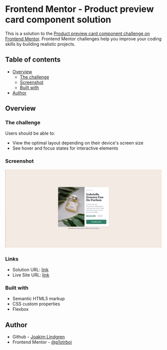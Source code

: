 # Frontend Mentor - Product preview card component solution

This is a solution to the [Product preview card component challenge on Frontend Mentor](https://www.frontendmentor.io/challenges/product-preview-card-component-GO7UmttRfa). Frontend Mentor challenges help you improve your coding skills by building realistic projects. 

## Table of contents

- [Overview](#overview)
  - [The challenge](#the-challenge)
  - [Screenshot](#screenshot)
  - [Built with](#built-with)
- [Author](#author)

## Overview

### The challenge

Users should be able to:

- View the optimal layout depending on their device's screen size
- See hover and focus states for interactive elements

### Screenshot

![](./images/screenshot.png)

### Links

- Solution URL: [link](https://github.com/p1otrboi/Frontend-Mentor-Challenges/tree/master/product-preview-card-component)
- Live Site URL: [link](https://p1otrboi.github.io/Frontend-Mentor-Challenges/product-preview-card-component/index.html)

### Built with

- Semantic HTML5 markup
- CSS custom properties
- Flexbox

## Author

- Github - [Joakim Lindgren](https://github.com/p1otrboi)
- Frontend Mentor - [@p1otrboi](https://www.frontendmentor.io/profile/p1otrboi)

